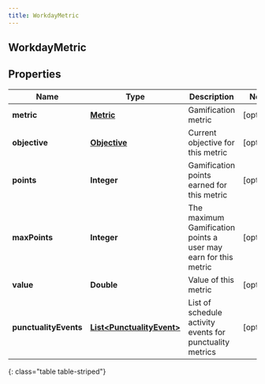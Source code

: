 ```yaml
---
title: WorkdayMetric
---
```

## WorkdayMetric


## Properties

| Name | Type | Description | Notes |
| ------------ | ------------- | ------------- | ------------- |
| **metric** | <!----><!---->[**Metric**](Metric.html)<!----> | Gamification metric |  [optional] |
| **objective** | <!----><!---->[**Objective**](Objective.html)<!----> | Current objective for this metric |  [optional] |
| **points** | <!----><!---->**Integer**<!----> | Gamification points earned for this metric |  [optional] |
| **maxPoints** | <!----><!---->**Integer**<!----> | The maximum Gamification points a user may earn for this metric |  [optional] |
| **value** | <!----><!---->**Double**<!----> | Value of this metric |  [optional] |
| **punctualityEvents** | <!----><!---->[**List&lt;PunctualityEvent&gt;**](PunctualityEvent.html)<!----> | List of schedule activity events for punctuality metrics |  [optional] |
{: class="table table-striped"}



